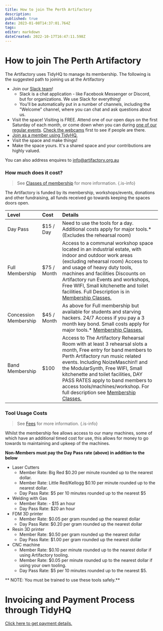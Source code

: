 ```yaml
---
title: How to join The Perth Artifactory
description: 
published: true
date: 2023-01-08T14:37:01.764Z
tags: 
editor: markdown
dateCreated: 2022-10-17T16:47:11.598Z
---
```


# How to join The Perth Artifactory

The Artifactory uses TidyHQ to manage its membership. The following is the suggested path to joining us at the Artifactory

- Join our [Slack team](https://perthartifactory.slack.com/archives/C01M7UR7NHG)!
    - Slack is a chat application - like Facebook Messenger or Discord, but for organizations. We use Slack for everything!
    - You'll be automatically put in a number of channels, including the "Welcome" channel, where you can chat and ask questions about us.
- Visit the space! Visiting is FREE. Attend one of our open days on the first Saturday of each month, or come down when you can during [one of our regular events](https://calendar.google.com/calendar/embed?src=q9bs8ul7umfnm4m02eq535114o%40group.calendar.google.com&amp;ctz=Australia/Perth). [Check the webcams](http://space.artifactory.org.au) first to see if people are there.
- [Join as a member using TidyHQ.](https://artifactory.tidyhq.com/public/membership_levels)
- Visit the space and make things!
- Make the space yours. It's a shared space and your contributions are highly valued.

You can also address enquires to info@artifactory.org.au

### How much does it cost?

> See [Classes of membership](/docs/policies/classes_of_membership) for more information.
{.is-info}

The Artifactory is funded by its membership, workshops/events, donations and other fundraising, all funds received go towards keeping the spaces doors open.

| Level                 | Cost         | Details                                                                                                                                                                                                                                                                                                                                                                                                                                                                           |
|:----------------------|:-------------|:----------------------------------------------------------------------------------------------------------------------------------------------------------------------------------------------------------------------------------------------------------------------------------------------------------------------------------------------------------------------------------------------------------------------------------------------------------------------------------|
| Day Pass         | \$15 / Day   | Need to use the tools for a day. Additional costs apply for major tools.\* (Excludes the rehearsal room)                                                                                                                                                                                                                                                                                                                                                                          |
| Full Membership       | \$75 / Month | Access to a communal workshop space located in an industrial estate, with indoor and outdoor work areas (excluding rehearsal room) Access to and usage of heavy duty tools, machines and facilities Discounts on Artifactory run Events and workshops, Free WIFI, Small kitchenette and toilet facilities. Full Description is in [Membership Classes.](https://wiki.artifactory.org.au/doku.php?id=committee:committeerulings#full_membership)                                   |
| Concession Membership | \$45 / Month | As above for Full membership but available for students and starving hackers. 24/7 Access if you pay a 3 month key bond. Small costs apply for major tools.\* [Membership Classes.](https://wiki.artifactory.org.au/doku.php?id=committee:committeerulings#concession_membership)                                                                                                                                                                                                 |
| Band Membership       | \$100        | Access to The Artifactory Rehearsal Room with at least 3 rehearsal slots a month, Free entry for band members to Perth Artifactory run music related events. Including NoizeMaschin!! and the ModularSynth, Free WIFI, Small kitchenette and toilet facilities, DAY PASS RATES apply to band members to access tools/machines/workshop. For full description see [Membership Classes.](https://wiki.artifactory.org.au/doku.php?id=committee:committeerulings#band_membership) |

### Tool Usage Costs

> See [Fees](/docs/policies/fees) for more information.
{.is-info}

Whilst the membership fee allows access to our many machines, some of which have an additional timed cost for use, this allows for money to go towards to maintaining and upkeep of the machines.

**Non-Members must pay the Day Pass rate (above) in addition to the below**

-   Laser Cutters
    -   Member Rate: Big Red \$0.20 per minute rounded up to the nearest dollar.
    -   Member Rate: Little Red/Kellogg \$0.10 per minute rounded up to the nearest dollar.
    -   Day Pass Rate: \$5 per 10 minutes rounded up to the nearest \$5
-   Welding with Gas
    -   Member Rate: - \$15 an hour
    -   Day Pass Rate: \$20 an hour
-   FDM 3D printer
    -   Member Rate: \$0.05 per gram rounded up the nearest dollar
    -   Day Pass Rate: \$0.20 per gram rounded up the nearest dollar
-   Resin 3D printer
    -   Member Rate: \$0.50 per gram rounded up the nearest dollar
    -   Day Pass Rate: \$1.00 per gram rounded up the nearest dollar
-   CNC machine
    -   Member Rate: \$0.10 per minute rounded up to the nearest dollar if using Artifactory tooling.
    -   Member Rate: \$0.05 per minute rounded up to the nearest dollar if using your own tooling.
    -   Day Pass Rate: \$5 per 10 minutes rounded up to the nearest \$5.

\*\* NOTE: You must be trained to use these tools safely.\*\*

# Invoicing and Payment Process through TidyHQ

[Click here to get payment details.](/docs/committee/tidyclub)
